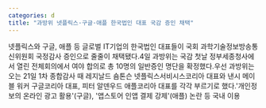 ```yaml
---
categories: d
title: "과방위 넷플릭스·구글·애플 한국법인 대표 국감 증인 채택"
---
```

넷플릭스와 구글, 애플 등 글로벌 IT기업의 한국법인 대표들이 국회 과학기술정보방송통신위원회 국정감사 증인으로 줄줄이 채택됐다.4일 과방위는 국감 첫날 정부세종청사에서 열린 전체회의에서 여야 합의로 총 10명의 일반증인 명단을 확정했다.우선 과방위는 오는 21일 1차 종합감사 때 레지날드 숌톤슨 넷플릭스서비시스코리아 대표와 낸시 메이블 워커 구글코리아 대표, 피터 알덴우드 애플코리아 대표를 각각 부르기로 했다.&#39;개인정보의 온라인 광고 활용&#39;(구글), &#39;앱스토어 인앱 결제 강제&#39;(애플) 논란 등 국내 이용